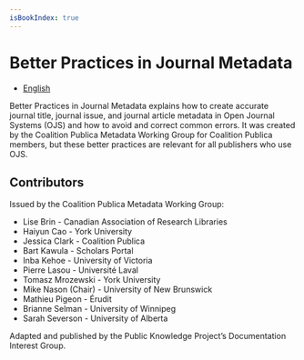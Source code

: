 ```yaml
---
isBookIndex: true
---
```

# Better Practices in Journal Metadata

* [English](en/)

Better Practices in Journal Metadata explains how to create accurate journal title, journal issue, and journal article metadata in Open Journal Systems (OJS) and how to avoid and correct common errors. It was created by the Coalition Publica Metadata Working Group for Coalition Publica members, but these better practices are relevant for all publishers who use OJS.

## Contributors

Issued by the Coalition Publica Metadata Working Group:

* Lise Brin - Canadian Association of Research Libraries
* Haiyun Cao - York University
* Jessica Clark - Coalition Publica
* Bart Kawula - Scholars Portal
* Inba Kehoe - University of Victoria
* Pierre Lasou - Université Laval
* Tomasz Mrozewski - York University
* Mike Nason (Chair) - University of New Brunswick
* Mathieu Pigeon - Érudit
* Brianne Selman - University of Winnipeg
* Sarah Severson - University of Alberta

Adapted and published by the Public Knowledge Project’s Documentation Interest Group.
